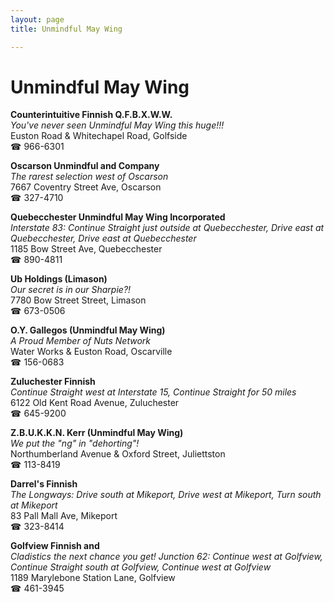 ```yaml
---
layout: page 
title: Unmindful May Wing

---
```



# Unmindful May Wing


 **Counterintuitive Finnish Q.F.B.X.W.W.**  
_You've never seen Unmindful May Wing this huge!!!_  
Euston Road & Whitechapel Road, Golfside  
☎ 966-6301

**Oscarson Unmindful and Company**  
_The rarest selection west of Oscarson_  
7667 Coventry Street Ave, Oscarson  
☎ 327-4710

**Quebecchester Unmindful May Wing Incorporated**  
_Interstate 83: Continue Straight just outside at Quebecchester, Drive east at Quebecchester, Drive east at Quebecchester_  
1185 Bow Street Ave, Quebecchester  
☎ 890-4811

**Ub Holdings (Limason)**  
_Our secret is in our Sharpie?!_  
7780 Bow Street Street, Limason  
☎ 673-0506

**O.Y. Gallegos (Unmindful May Wing)**  
_A Proud Member of Nuts Network_  
Water Works & Euston Road, Oscarville  
☎ 156-0683

**Zuluchester Finnish**  
_Continue Straight west at Interstate 15, Continue Straight for 50 miles_  
6122 Old Kent Road Avenue, Zuluchester  
☎ 645-9200

**Z.B.U.K.K.N. Kerr (Unmindful May Wing)**  
_We put the "ng" in "dehorting"!_  
Northumberland Avenue & Oxford Street, Juliettston  
☎ 113-8419

**Darrel's Finnish**  
_The Longways: Drive south at Mikeport, Drive west at Mikeport, Turn south at Mikeport_  
83 Pall Mall Ave, Mikeport  
☎ 323-8414

**Golfview Finnish and**  
_Cladistics the next chance you get! 
Junction 62: Continue west at Golfview, Continue Straight south at Golfview, Continue west at Golfview_  
1189 Marylebone Station Lane, Golfview  
☎ 461-3945

